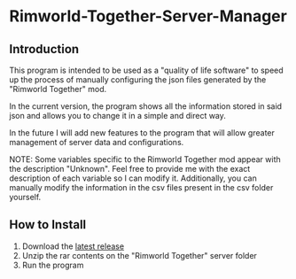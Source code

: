 # Rimworld-Together-Server-Manager

## Introduction

This program is intended to be used as a "quality of life software" to speed up the process of manually configuring the json files generated by the "Rimworld Together" mod.

In the current version, the program shows all the information stored in said json and allows you to change it in a simple and direct way.

In the future I will add new features to the program that will allow greater management of server data and configurations.

NOTE: Some variables specific to the Rimworld Together mod appear with the description "Unknown". Feel free to provide me with the exact description of each variable so I can modify it. Additionally, you can manually modify the information in the csv files present in the csv folder yourself.

## How to Install

1. Download the [latest release](https://github.com/Eviloklom/Rimworld-Together-Server-Manager/releases/tag/RTSM)
2. Unzip the rar contents on the "Rimworld Together" server folder
3. Run the program
